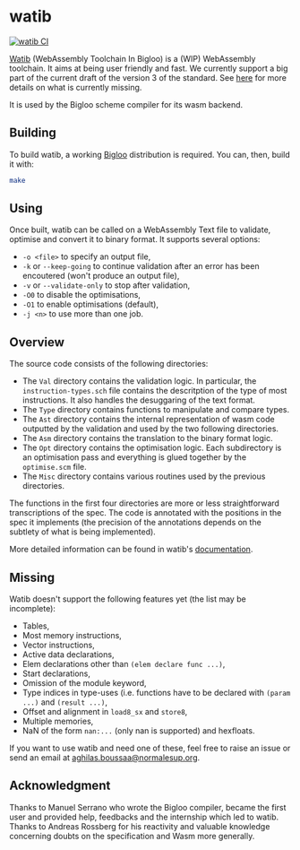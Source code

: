 # watib
[![watib
CI](https://github.com/4y8/watib/actions/workflows/watib.yml/badge.svg)](https://github.com/4y8/watib/actions/workflows/watib.yml)

[Watib](https://www.normalesup.org/~boussaa/watib) (WebAssembly Toolchain In
Bigloo) is a (WIP) WebAssembly toolchain. It aims at being user friendly and
fast. We currently support a big part of the current draft of the version 3 of
the standard. See [here](#missing) for more details on what is currently
missing.

It is used by the Bigloo scheme compiler for its wasm backend.

## Building
To build watib, a working [Bigloo](https://www-sop.inria.fr/indes/fp/Bigloo/)
distribution is required. You can, then, build it with:

```sh
make
```
## Using
Once built, watib can be called on a WebAssembly Text file to validate,
optimise and convert it to binary format. It supports several options:
+ `-o <file>` to specify an output file,
+ `-k` or `--keep-going` to continue validation after an error has been
  encoutered (won't produce an output file),
+ `-v` or `--validate-only` to stop after validation,
+ `-O0` to disable the optimisations,
+ `-O1` to enable optimisations (default),
+ `-j <n>` to use more than one job.
## Overview
The source code consists of the following directories:
+ The `Val` directory contains the validation logic. In particular, the
  `instruction-types.sch` file contains the descritption of the type of most
  instructions. It also handles the desuggaring of the text format.
+ The `Type` directory contains functions to manipulate and compare types.
+ The `Ast` directory contains the internal representation of wasm code
  outputted by the validation and used by the two following directories.
+ The `Asm` directory contains the translation to the binary format logic.
+ The `Opt` directory contains the optimisation logic. Each subdirectory is an
  optimisation pass and everything is glued together by the `optimise.scm` file.
+ The `Misc` directory contains various routines used by the previous
  directories.

The functions in the first four directories are more or less straightforward
transcriptions of the spec. The code is annotated with the positions in the spec
it implements (the precision of the annotations depends on the subtlety of what
is being implemented).

More detailed information can be found in watib's
[documentation](./doc/README.md).
## Missing
Watib doesn't support the following features yet (the list may be incomplete):
+ Tables,
+ Most memory instructions,
+ Vector instructions,
+ Active data declarations,
+ Elem declarations other than `(elem declare func ...)`,
+ Start declarations,
+ Omission of the module keyword,
+ Type indices in type-uses (i.e. functions have to be declared with `(param ...)` and `(result ...)`,
+ Offset and alignment in `load8_sx` and `store8`,
+ Multiple memories,
+ NaN of the form `nan:...` (only nan is supported) and hexfloats.

If you want to use watib and need one of these, feel free to raise an issue or
send an email at [aghilas.boussaa@normalesup.org](mailto:aghilas.boussaa@normalesup.org).

## Acknowledgment
Thanks to Manuel Serrano who wrote the Bigloo compiler, became the first user
and provided help, feedbacks and the internship which led to watib. Thanks to
Andreas Rossberg for his reactivity and valuable knowledge concerning doubts on
the specification and Wasm more generally.
